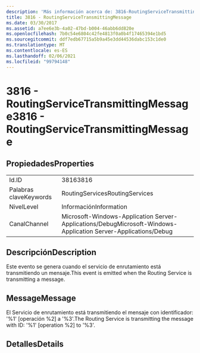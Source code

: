 ```yaml
---
description: 'Más información acerca de: 3816-RoutingServiceTransmittingMessage'
title: 3816 - RoutingServiceTransmittingMessage
ms.date: 03/30/2017
ms.assetid: a7ee6e3b-4a02-47bd-b004-46abb6dd820e
ms.openlocfilehash: 7b0c54e6804c42fe4813f0a0b4f17465394e1bd5
ms.sourcegitcommit: ddf7edb67715a5b9a45e3dd44536dabc153c1de0
ms.translationtype: MT
ms.contentlocale: es-ES
ms.lasthandoff: 02/06/2021
ms.locfileid: "99794148"
---
```

# <a name="3816---routingservicetransmittingmessage"></a><span data-ttu-id="05a1c-103">3816 - RoutingServiceTransmittingMessage</span><span class="sxs-lookup"><span data-stu-id="05a1c-103">3816 - RoutingServiceTransmittingMessage</span></span>

## <a name="properties"></a><span data-ttu-id="05a1c-104">Propiedades</span><span class="sxs-lookup"><span data-stu-id="05a1c-104">Properties</span></span>  
  
|||  
|-|-|  
|<span data-ttu-id="05a1c-105">Id.</span><span class="sxs-lookup"><span data-stu-id="05a1c-105">ID</span></span>|<span data-ttu-id="05a1c-106">3816</span><span class="sxs-lookup"><span data-stu-id="05a1c-106">3816</span></span>|  
|<span data-ttu-id="05a1c-107">Palabras clave</span><span class="sxs-lookup"><span data-stu-id="05a1c-107">Keywords</span></span>|<span data-ttu-id="05a1c-108">RoutingServices</span><span class="sxs-lookup"><span data-stu-id="05a1c-108">RoutingServices</span></span>|  
|<span data-ttu-id="05a1c-109">Nivel</span><span class="sxs-lookup"><span data-stu-id="05a1c-109">Level</span></span>|<span data-ttu-id="05a1c-110">Información</span><span class="sxs-lookup"><span data-stu-id="05a1c-110">Information</span></span>|  
|<span data-ttu-id="05a1c-111">Canal</span><span class="sxs-lookup"><span data-stu-id="05a1c-111">Channel</span></span>|<span data-ttu-id="05a1c-112">Microsoft-Windows-Application Server-Applications/Debug</span><span class="sxs-lookup"><span data-stu-id="05a1c-112">Microsoft-Windows-Application Server-Applications/Debug</span></span>|  
  
## <a name="description"></a><span data-ttu-id="05a1c-113">Descripción</span><span class="sxs-lookup"><span data-stu-id="05a1c-113">Description</span></span>  

 <span data-ttu-id="05a1c-114">Este evento se genera cuando el servicio de enrutamiento está transmitiendo un mensaje.</span><span class="sxs-lookup"><span data-stu-id="05a1c-114">This event is emitted when the Routing Service is transmitting a message.</span></span>  
  
## <a name="message"></a><span data-ttu-id="05a1c-115">Message</span><span class="sxs-lookup"><span data-stu-id="05a1c-115">Message</span></span>  

 <span data-ttu-id="05a1c-116">El Servicio de enrutamiento está transmitiendo el mensaje con identificador: '%1' [operación %2] a '%3'.</span><span class="sxs-lookup"><span data-stu-id="05a1c-116">The Routing Service is transmitting the message with ID: '%1' [operation %2] to '%3'.</span></span>  
  
## <a name="details"></a><span data-ttu-id="05a1c-117">Detalles</span><span class="sxs-lookup"><span data-stu-id="05a1c-117">Details</span></span>
